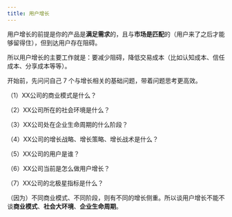 ```yaml
---
title: 用户增长
---
```


用户增长的前提是你的产品是**满足需求**的，且与**市场是匹配**的（用户来了之后才能够留得住），但到达用户存在阻碍。

所以用户增长的主要工作就是：要减少阻碍，降低交易成本（比如认知成本、信任成本、分享成本等等）。

开始前，先问问自己 7 个与增长相关的基础问题，带着问题思考更高效。

（1）XX公司的商业模式是什么？

（2）XX公司所在的社会环境是什么？

（3）XX公司处在企业生命周期的什么阶段？

（4）XX公司的增长战略、增长策略、增长战术是什么？

（5）XX公司的用户是谁？

（6）XX公司当前是怎么做用户增长？

（7）XX公司的北极星指标是什么？

（因为）不同商业模式、不同阶段，则有不同的增长侧重。所以谈用户增长不能不谈**商业模式**、**社会大环境**、**企业生命周期**。

